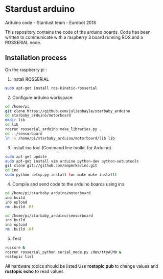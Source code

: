 # Stardust arduino

Arduino code - Stardust team - Eurobot 2018

This repository contains the code of the arduino boards.
Code has been written to communicate with a raspberry 3 board running ROS and a ROSSERIAL node.

## Installation process

On the raspberry pi :

1. Install ROSSERIAL

```bash
sudo apt-get install ros-kinetic-rosserial
```

2. Configure arduino workspace

```bash
cd /home/pi
git clone https://github.com/julienbayle/starbaby_arduino
cd starbaby_arduino/motorboard
mkdir lib
cd lib
rosrun rosserial_arduino make_libraries.py .
cd ../sensorboard
ln -s /home/pi/starbaby_arduino/motorboard/lib lib
```

3. Install ino tool (Command line toolkit for Arduino)

```bash
sudo apt-get update 
sudo apt-get install vim arduino python-dev python-setuptools
git clone git://github.com/amperka/ino.git
cd ino
sudo python setup.py install (or make make install)
```

4. Compile and send code to the arduino boards using ino

```bash
cd /home/pi/starbaby_arduino/motorboard
ino build
ino upload
rm .build -Rf
```

```bash
cd /home/pi/starbaby_arduino/sensorboard
ino build
ino upload
rm .build -Rf
```

5. Test

```bash
roscore &
rosrun rosserial_python serial_node.py /dev/ttyACM0 &
rostopic list
```

All hardware topics should be listed
Use **rostopic pub** to change values and **rostopic echo** to read values 

